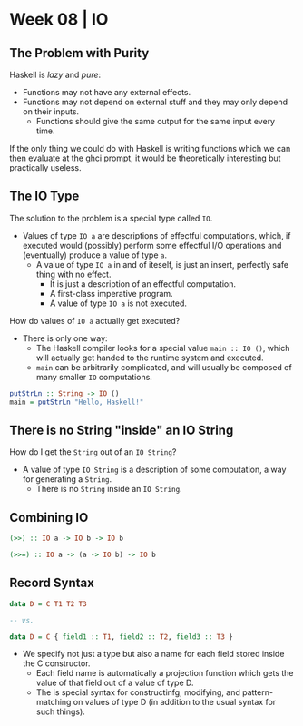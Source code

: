 # Week 08 | IO

## The Problem with Purity
Haskell is *lazy* and *pure*:
- Functions may not have any external effects. 
- Functions may not depend on external stuff and they may only depend on their inputs.
  - Functions should give the same output for the same input every time. 

If the only thing we could do with Haskell is writing functions which we can then evaluate at the ghci prompt, it would be theoretically interesting but practically useless. 

## The IO Type
The solution to the problem is a special type called `IO`. 
- Values of type `IO a` are descriptions of effectful computations, which, if executed would (possibly) perform some effectful I/O operations and (eventually) produce a value of type `a`.
  - A value of type `IO a` in and of iteself, is just an insert, perfectly safe thing with no effect. 
    - It is just a description of an effectful computation. 
    - A first-class imperative program. 
    - A value of type `IO a` is not executed.


How do values of `IO a` actually get executed?
- There is only one way:
  - The Haskell compiler looks for a special value `main :: IO ()`, which will actually get handed to the runtime system and executed. 
  - `main` can be arbitrarily complicated, and will usually be composed of many smaller `IO` computations.

```haskell
putStrLn :: String -> IO ()
main = putStrLn "Hello, Haskell!"
```


## There is no String "inside" an IO String
How do I get the `String` out of an `IO String`?
- A value of type `IO String` is a description of some computation, a way for generating a `String`.
  - There is no `String` inside an `IO String`.


## Combining IO

```haskell
(>>) :: IO a -> IO b -> IO b

(>>=) :: IO a -> (a -> IO b) -> IO b
```


## Record Syntax

```haskell
data D = C T1 T2 T3

-- vs. 

data D = C { field1 :: T1, field2 :: T2, field3 :: T3 }
```
- We specify not just a type but also a name for each field stored inside the C constructor. 
  - Each field name is automatically a projection function which gets the value of that field out of a value of type D. 
  - The is special syntax for constructinfg, modifying, and pattern-matching on values of type D (in addition to the usual syntax for such things). 
